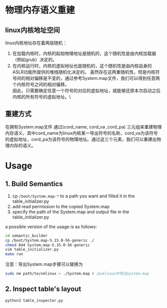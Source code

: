 # 物理内存语义重建
## linux内核地址空间
linux内核地址存在着两层随机：
1. 在加载内核时，内核的起始物理地址是随机的，这个随机性是由内核加载器（例如grub）决定的。
2. 在内核运行时，内核的虚拟地址也是随机的，这个随机性是由内核自身的ASLR功能所提供的堆栈随机化决定的。
虽然存在这两重随机性，但是内核符号间的相对偏移是不变的，通过参考System.map文件，我们可以得到任意两个内核符号之间的相对偏移。\
因此，只需要确定任意一个符号的对应的虚拟地址，就能够还原本次启动之后内核的所有符号的虚拟地址。\

## 重建方式
在拥有System.map文件
通过(cord_name, cord_va ,cord_pa) 三元组来重建物理内存语义，其中cord_name为linux内核某一导出符号的名称，cord_va为该符号的虚拟地址，cord_pa为该符号的物理地址。通过这三个元素，我们可以重建出物理内存的语义。

# Usage
## 1. Build Semantics
1. cp `/boot/System.map-*` to a path you want and filled it in the table_initializer.py
2. add read permission to the copied System.map
3. specify the path of the System.map and output file in the table_initializer.py

a possible version of the usage is as follows:
```bash
cd semantic_builder
cp /boot/System.map-5.15.0-56-generic ./
chmod 644 System.map-5.15.0-56-generic
vim table_initializer.py
make run
```

注意：导出System.map步骤可以替换为
```bash
sudo nm path/to/vmlinux > ./System.map # 从vmlinux中导出System.map
```


## 2. Inspect table's layout
```bash
python3 table_inspector.py
```